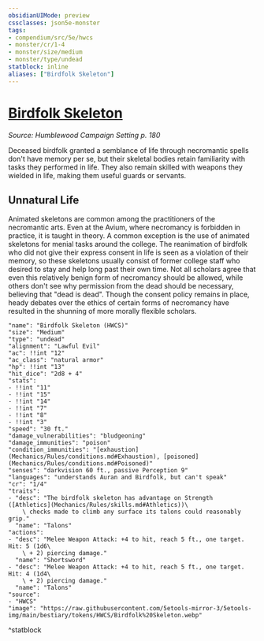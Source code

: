 ```yaml
---
obsidianUIMode: preview
cssclasses: json5e-monster
tags:
- compendium/src/5e/hwcs
- monster/cr/1-4
- monster/size/medium
- monster/type/undead
statblock: inline
aliases: ["Birdfolk Skeleton"]
---
```

# [Birdfolk Skeleton](Mechanics\bestiary\undead/birdfolk-skeleton-hwcs.md)
*Source: Humblewood Campaign Setting p. 180*  

Deceased birdfolk granted a semblance of life through necromantic spells don't have memory per se, but their skeletal bodies retain familiarity with tasks they performed in life. They also remain skilled with weapons they wielded in life, making them useful guards or servants.

## Unnatural Life

Animated skeletons are common among the practitioners of the necromantic arts. Even at the Avium, where necromancy is forbidden in practice, it is taught in theory. A common exception is the use of animated skeletons for menial tasks around the college. The reanimation of birdfolk who did not give their express consent in life is seen as a violation of their memory, so these skeletons usually consist of former college staff who desired to stay and help long past their own time. Not all scholars agree that even this relatively benign form of necromancy should be allowed, while others don't see why permission from the dead should be necessary, believing that "dead is dead". Though the consent policy remains in place, heady debates over the ethics of certain forms of necromancy have resulted in the shunning of more morally flexible scholars.

```statblock
"name": "Birdfolk Skeleton (HWCS)"
"size": "Medium"
"type": "undead"
"alignment": "Lawful Evil"
"ac": !!int "12"
"ac_class": "natural armor"
"hp": !!int "13"
"hit_dice": "2d8 + 4"
"stats":
- !!int "11"
- !!int "15"
- !!int "14"
- !!int "7"
- !!int "8"
- !!int "3"
"speed": "30 ft."
"damage_vulnerabilities": "bludgeoning"
"damage_immunities": "poison"
"condition_immunities": "[exhaustion](Mechanics/Rules/conditions.md#Exhaustion), [poisoned](Mechanics/Rules/conditions.md#Poisoned)"
"senses": "darkvision 60 ft., passive Perception 9"
"languages": "understands Auran and Birdfolk, but can't speak"
"cr": "1/4"
"traits":
- "desc": "The birdfolk skeleton has advantage on Strength ([Athletics](Mechanics/Rules/skills.md#Athletics))\
    \ checks made to climb any surface its talons could reasonably grip."
  "name": "Talons"
"actions":
- "desc": "Melee Weapon Attack: +4 to hit, reach 5 ft., one target. Hit: 5 (1d6\
    \ + 2) piercing damage."
  "name": "Shortsword"
- "desc": "Melee Weapon Attack: +4 to hit, reach 5 ft., one target. Hit: 4 (1d4\
    \ + 2) piercing damage."
  "name": "Talons"
"source":
- "HWCS"
"image": "https://raw.githubusercontent.com/5etools-mirror-3/5etools-img/main/bestiary/tokens/HWCS/Birdfolk%20Skeleton.webp"
```
^statblock